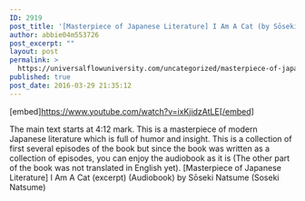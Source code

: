 ```yaml
---
ID: 2919
post_title: '[Masterpiece of Japanese Literature] I Am A Cat (by Sōseki Natsume) Audiobook'
author: abbie04m553726
post_excerpt: ""
layout: post
permalink: >
  https://universalflowuniversity.com/uncategorized/masterpiece-of-japanese-literature-i-am-a-cat-by-soseki-natsume-audiobook/
published: true
post_date: 2016-03-29 21:35:12
---
```

[embed]https://www.youtube.com/watch?v=ixKjidzAtLE[/embed]<br>
<p>The main text starts at 4:12 mark. This is a masterpiece of modern Japanese literature which is full of 
humor and insight. This is a collection of first several episodes of the book but since the book was written as a collection of episodes, you can enjoy the audiobook as it is (The other part of the book was not translated in English yet). 
[Masterpiece of Japanese Literature] I Am A Cat (excerpt) (Audiobook) by Sōseki Natsume (Soseki Natsume)</p>